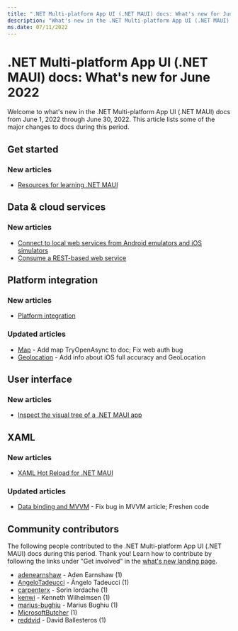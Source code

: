 ```yaml
---
title: ".NET Multi-platform App UI (.NET MAUI) docs: What's new for June 2022"
description: "What's new in the .NET Multi-platform App UI (.NET MAUI) docs for June 2022."
ms.date: 07/11/2022
---
```


# .NET Multi-platform App UI (.NET MAUI) docs: What's new for June 2022

Welcome to what's new in the .NET Multi-platform App UI (.NET MAUI) docs from June 1, 2022 through June 30, 2022. This article lists some of the major changes to docs during this period.

## Get started

### New articles

- [Resources for learning .NET MAUI](../get-started/resources.md)

## Data & cloud services

### New articles

- [Connect to local web services from Android emulators and iOS simulators](../data-cloud/local-web-services.md)
- [Consume a REST-based web service](../data-cloud/rest.md)

## Platform integration

### New articles

- [Platform integration](../platform-integration/index.md)

### Updated articles

- [Map](../platform-integration/appmodel/maps.md) - Add map TryOpenAsync to doc; Fix web auth bug
- [Geolocation](../platform-integration/device/geolocation.md) - Add info about iOS full accuracy and GeoLocation

## User interface

### New articles

- [Inspect the visual tree of a .NET MAUI app](../user-interface/live-visual-tree.md)

## XAML

### New articles

- [XAML Hot Reload for .NET MAUI](../xaml/hot-reload.md)

### Updated articles

- [Data binding and MVVM](../xaml/fundamentals/mvvm.md) - Fix bug in MVVM article; Freshen code

## Community contributors

The following people contributed to the .NET Multi-platform App UI (.NET MAUI) docs during this period. Thank you! Learn how to contribute by following the links under "Get involved" in the [what's new landing page](index.yml).

- [adenearnshaw](https://github.com/adenearnshaw) - Aden Earnshaw (1)
- [AngeloTadeucci](https://github.com/AngeloTadeucci) - Ângelo Tadeucci (1)
- [carpenterx](https://github.com/carpenterx) - Sorin Iordache (1)
- [kenwi](https://github.com/kenwi) - Kenneth Wilhelmsen (1)
- [marius-bughiu](https://github.com/marius-bughiu) - Marius Bughiu (1)
- [MicrosoftButcher](https://github.com/MicrosoftButcher) (1)
- [reddvid](https://github.com/reddvid) - David Ballesteros (1)
